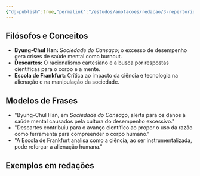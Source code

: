 ```yaml
---
{"dg-publish":true,"permalink":"/estudos/anotacoes/redacao/3-repertorios/3-4-saude-e-ciencia/","updated":"2025-03-08T18:09:44.337-03:00"}
---
```


## Filósofos e Conceitos

- **Byung-Chul Han:** _Sociedade do Cansaço_; o excesso de desempenho gera crises de saúde mental como burnout.
- **Descartes:** O racionalismo cartesiano e a busca por respostas científicas para o corpo e a mente.
- **Escola de Frankfurt:** Crítica ao impacto da ciência e tecnologia na alienação e na manipulação da sociedade.

## Modelos de Frases

- "Byung-Chul Han, em _Sociedade do Cansaço_, alerta para os danos à saúde mental causados pela cultura do desempenho excessivo."
- "Descartes contribuiu para o avanço científico ao propor o uso da razão como ferramenta para compreender o corpo humano."
- "A Escola de Frankfurt analisa como a ciência, ao ser instrumentalizada, pode reforçar a alienação humana."

## Exemplos em redações

